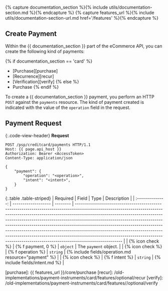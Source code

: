 {% capture documentation_section %}{% include utils/documentation-section.md %}{% endcapture %}
{% capture features_url %}{% include utils/documentation-section-url.md href='/features' %}{% endcapture %}

## Create Payment

Within the {{ documentation_section }} part of the eCommerce API, you can create
the following kind of payments:

{% if documentation_section == 'card' %}

*   [Purchase][purchase]
*   [Recurrence][recur]
*   [Verification][verify]
{% else %}
*   Purchase
{% endif %}

To create a {{ documentation_section }} payment, you perform an HTTP `POST`
against the `payments` resource. The kind of payment created is indicated with
the value of the `operation` field in the request.

## Payment Request

{:.code-view-header}
**Request**

```http
POST /psp/creditcard/payments HTTP/1.1
Host: {{ page.api_host }}
Authorization: Bearer <AccessToken>
Content-Type: application/json

{
    "payment": {
        "operation": "<operation>",
        "intent": "<intent>",
    }
}
```

{:.table .table-striped}
|     Required     | Field               | Type     | Description                                                                                                                                                                                                                                                                                                                                                                                                                                                                                                                                                                               |
| :--------------: | ------------------- | -------- | ----------------------------------------------------------------------------------------------------------------------------------------------------------------------------------------------------------------------------------------------------------------------------------------------------------------------------------------------------------------------------------------------------------------------------------------------------------------------------------------------------------------------------------------------------------------------------------------- |
| {% icon check %} | {% f payment, 0 %}  | `object` | The `payment` object.                                                                                                                                                                                                                                                                                                                                                                                                                                                                                                                                                                 |
| {% icon check %} | {% f operation %}   | `string` | {% include fields/operation.md resource="payment" %}  |
| {% icon check %} | {% f intent %}      | `string` | {% include fields/intent.md %} |

[purchase]: {{ features_url }}/core/purchase
[recur]: /old-implementations/payment-instruments/card/features/optional/recur
[verify]: /old-implementations/payment-instruments/card/features//optional/verify
